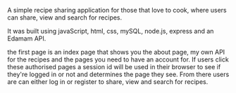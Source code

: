 A simple recipe sharing application for those that love to cook, where users can share, view and search for recipes. 

It was built using javaScript, html, css, mySQL, node.js, express and an Edamam API.

the first page is an index page that shows you the about page, my own API for the recipes and the pages you need to have an account for. 
If users click these authorised pages a session id will be used in their browser to see if they're logged in or not and determines the page they see. 
From there users are can either log in or register to share, view and search for recipes.


